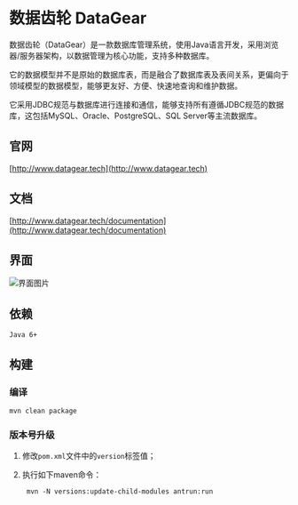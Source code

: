 # 数据齿轮 DataGear

数据齿轮（DataGear）是一款数据库管理系统，使用Java语言开发，采用浏览器/服务器架构，以数据管理为核心功能，支持多种数据库。

它的数据模型并不是原始的数据库表，而是融合了数据库表及表间关系，更偏向于领域模型的数据模型，能够更友好、方便、快速地查询和维护数据。

它采用JDBC规范与数据库进行连接和通信，能够支持所有遵循JDBC规范的数据库，这包括MySQL、Oracle、PostgreSQL、SQL Server等主流数据库。

## 官网

[http://www.datagear.tech](http://www.datagear.tech)

## 文档

[http://www.datagear.tech/documentation](http://www.datagear.tech/documentation)

## 界面

![界面图片](http://www.datagear.tech/static/images/main.png)

## 依赖

	Java 6+
	
## 构建

### 编译

	mvn clean package

### 版本号升级

1. 修改`pom.xml`文件中的`version`标签值；

2. 执行如下maven命令：

		mvn -N versions:update-child-modules antrun:run

